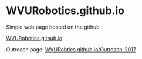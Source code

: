 # WVURobotics.github.io
Simple web page hosted on the github

[WVURobotics.github.io](WVURobotics.github.io)

Outreach page: [WVURobtics.github.io/Outreach-2017](WVURobtics.github.io/Outreach-2017)
